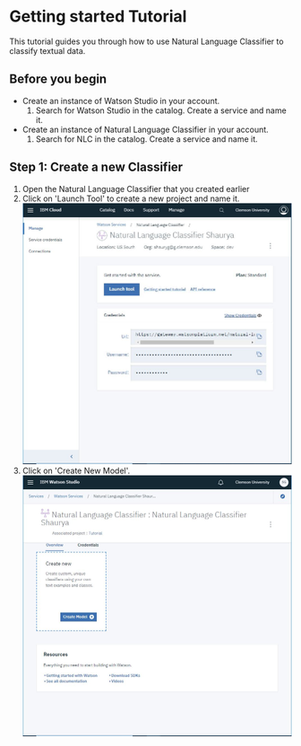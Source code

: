 # Getting started Tutorial
This tutorial guides you through how to use Natural Language Classifier to classify textual data.

## Before you begin
  * Create an instance of Watson Studio in your account.
    1. Search for Watson Studio in the catalog. Create a service and name it.
  * Create an instance of Natural Language Classifier in your account.
    1. Search for NLC in the catalog. Create a service and name it.

## Step 1: Create a new Classifier
1. Open the Natural Language Classifier that you created earlier
2. Click on 'Launch Tool' to create a new project and name it.
![](https://github.com/shauryg/Watson-CI/blob/master/Tutorials/Natural%20Language%20Classifier/Pics/Capture%201.JPG)
3. Click on 'Create New Model'.
![](https://github.com/shauryg/Watson-CI/blob/master/Tutorials/Natural%20Language%20Classifier/Pics/Capture%202.JPG)
